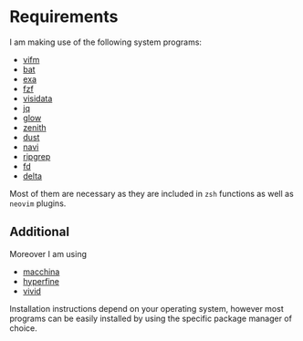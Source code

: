 # Requirements
I am making use of the following system programs:

- [vifm](https://vifm.info/)
- [bat](https://github.com/sharkdp/bat)
- [exa](https://the.exa.website/)
- [fzf](https://github.com/junegunn/fzf)
- [visidata](https://www.visidata.org/install/)
- [jq](https://stedolan.github.io/jq/)
- [glow](https://github.com/charmbracelet/glow)
- [zenith](https://github.com/bvaisvil/zenith)
- [dust](https://github.com/bootandy/dust)
- [navi](https://github.com/denisidoro/navi)
- [ripgrep](https://github.com/BurntSushi/ripgrep)
- [fd](https://github.com/sharkdp/fd)
- [delta](https://github.com/dandavison/delta)

Most of them are necessary as they are included in `zsh` functions as well as `neovim` plugins.

## Additional
Moreover I am using

- [macchina](https://github.com/Macchina-CLI/macchina)
- [hyperfine](https://github.com/sharkdp/hyperfine)
- [vivid](https://github.com/sharkdp/vivid)

Installation instructions depend on your operating system, however most programs can be easily installed by using the specific package manager of choice.

